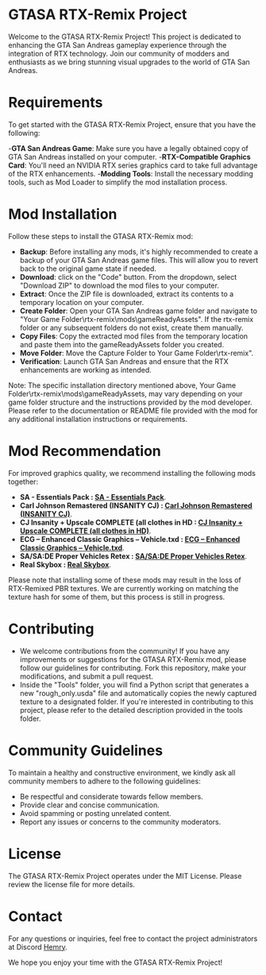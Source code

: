 # GTASA RTX-Remix Project
Welcome to the GTASA RTX-Remix Project! This project is dedicated to enhancing the GTA San Andreas gameplay experience through the integration of RTX technology. Join our community of modders and enthusiasts as we bring stunning visual upgrades to the world of GTA San Andreas.

# Requirements
To get started with the GTASA RTX-Remix Project, ensure that you have the following:

-**GTA San Andreas Game**: Make sure you have a legally obtained copy of GTA San Andreas installed on your computer.
-**RTX-Compatible Graphics Card**: You'll need an NVIDIA RTX series graphics card to take full advantage of the RTX enhancements.
-**Modding Tools**: Install the necessary modding tools, such as Mod Loader to simplify the mod installation process.

# Mod Installation
Follow these steps to install the GTASA RTX-Remix mod:
- **Backup**: Before installing any mods, it's highly recommended to create a backup of your GTA San Andreas game files. This will allow you to revert back to the original game state if needed.
- **Download**: click on the "Code" button. From the dropdown, select "Download ZIP" to download the mod files to your computer.
- **Extract**: Once the ZIP file is downloaded, extract its contents to a temporary location on your computer.
- **Create Folder**: Open your GTA San Andreas game folder and navigate to "Your Game Folder\rtx-remix\mods\gameReadyAssets". If the rtx-remix folder or any subsequent folders do not exist, create them manually.
- **Copy Files**: Copy the extracted mod files from the temporary location and paste them into the gameReadyAssets folder you created.
- **Move Folder**: Move the Capture Folder to Your Game Folder\rtx-remix".
- **Verification**: Launch GTA San Andreas and ensure that the RTX enhancements are working as intended.

Note: The specific installation directory mentioned above, Your Game Folder\rtx-remix\mods\gameReadyAssets, may vary depending on your game folder structure and the instructions provided by the mod developer. Please refer to the documentation or README file provided with the mod for any additional installation instructions or requirements.

# Mod Recommendation
For improved graphics quality, we recommend installing the following mods together:
- **SA - Essentials Pack : [SA - Essentials Pack](https://www.mixmods.com.br/2019/06/sa-essentials-pack/)**.
- **Carl Johnson Remastered (INSANITY CJ) : [Carl Johnson Remastered (INSANITY CJ)](https://www.mixmods.com.br/2018/06/carl-johnson-remastered-insanity-cj/)**.
- **CJ Insanity + Upscale COMPLETE (all clothes in HD : [CJ Insanity + Upscale COMPLETE (all clothes in HD)](https://www.mixmods.com.br/2021/06/cj-insanity-upscale-complete-todas-as-roupas-em-hd/)**.
- **ECG – Enhanced Classic Graphics – Vehicle.txd : [ECG – Enhanced Classic Graphics – Vehicle.txd](https://www.mixmods.com.br/2020/01/ecg-enhanced-classic-graphics-vehicle-txd/)**.
- **SA/SA:DE Proper Vehicles Retex : [SA/SA:DE Proper Vehicles Retex](https://www.mixmods.com.br/2022/04/sa-sade-proper-vehicles-retex/)**.
- **Real Skybox : [Real Skybox](https://www.mixmods.com.br/2021/06/sa-real-skybox/)**.

Please note that installing some of these mods may result in the loss of RTX-Remixed PBR textures. We are currently working on matching the texture hash for some of them, but this process is still in progress.

# Contributing
- We welcome contributions from the community! If you have any improvements or suggestions for the GTASA RTX-Remix mod, please follow our guidelines for contributing. Fork this repository, make your modifications, and submit a pull request.
- Inside the "Tools" folder, you will find a Python script that generates a new "rough_only.usda" file and automatically copies the newly captured texture to a designated folder. If you're interested in contributing to this project, please refer to the detailed description provided in the tools folder.

# Community Guidelines
To maintain a healthy and constructive environment, we kindly ask all community members to adhere to the following guidelines:

- Be respectful and considerate towards fellow members.
- Provide clear and concise communication.
- Avoid spamming or posting unrelated content.
- Report any issues or concerns to the community moderators.

# License
The GTASA RTX-Remix Project operates under the MIT License. Please review the license file for more details.

# Contact
For any questions or inquiries, feel free to contact the project administrators at Discord [Hemry](https://discordapp.com/users/hemry).

We hope you enjoy your time with the GTASA RTX-Remix Project!
